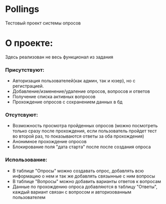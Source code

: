 # Pollings
Тестовый проект системы опросов

# О проекте:
Здесь реализован не весь функционал из задания
### Присутствуют:
- Авторизация пользователей(как админ, так и юзер), но с регистрацией.
- Добавление/изменение/удаление опросов, вопросов и ответов
- Получение списка активных вопросов
- Прохождение опросов с сохранением данных в бд
### Отсутсвуют:
- Возможность просмотра пройденных опросов (можно посмотреть только сразу после прохождения, если пользователь пройдет тест во второй раз, то показываются ответы за оба прохождения)
- Анонимное прохождение опросов
- Блокирование поля "дата старта" после после создания опроса
### Использование:
- В таблице "Опросы" можно создавать опрос, добавлять всю информацию о нем и так же добавлять связынные с ним вопросы
- В таблице "Вопросы" можно добавить варианты ответов к вопросам
- Данные по прохождению опроса добавляются в таблицу "Ответы", каждый вариант связан с вопросом и авторизованным пользователем
